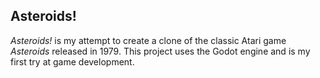 ## Asteroids!
*Asteroids!* is my attempt to create a clone of the classic Atari game *Asteroids* released in 1979. This project uses the Godot engine and is my first try at game development.